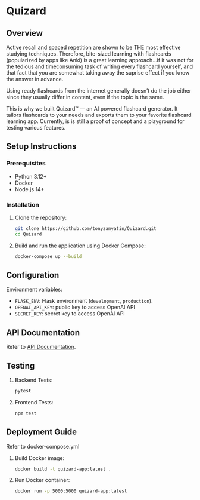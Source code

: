 # Quizard

## Overview
Active recall and spaced repetition are shown to be THE most effective studying techniques. Therefore, bite-sized learning with flashcards (popularized by apps like Anki) 
is a great learning approach...if it was not for the tedious and timeconsuming task of writing every flashcard yourself, and that fact that you are somewhat taking away the 
suprise effect if you know the answer in advance.

Using ready flashcards from the internet generally doesn’t do the job either since they usually differ in content, even if the topic is the same.

This is why we built Quizard™ — an AI powered flashcard generator. It tailors flashcards to your needs and exports them to your favorite flashcard learning app.
Currently, is is still a proof of concept and a playground for testing various features.

## Setup Instructions
### Prerequisites
- Python 3.12+
- Docker
- Node.js 14+

### Installation
1. Clone the repository:
    ```bash
    git clone https://github.com/tonyzamyatin/Quizard.git
    cd Quizard
    ```
2. Build and run the application using Docker Compose:
    ```bash
    docker-compose up --build
    ```

## Configuration
Environment variables:
- `FLASK_ENV`: Flask environment (`development`, `production`).
- `OPENAI_API_KEY`: public key to access OpenAI API
- `SECRET_KEY`: secret key to access OpenAI API

## API Documentation
Refer to [API Documentation](docs/API.md).

## Testing
1. Backend Tests:
    ```bash
    pytest
    ```
2. Frontend Tests:
    ```bash
    npm test
    ```

## Deployment Guide
Refer to docker-compose.yml
1. Build Docker image:
    ```bash
    docker build -t quizard-app:latest .
    ```
2. Run Docker container:
    ```bash
    docker run -p 5000:5000 quizard-app:latest
    ```
